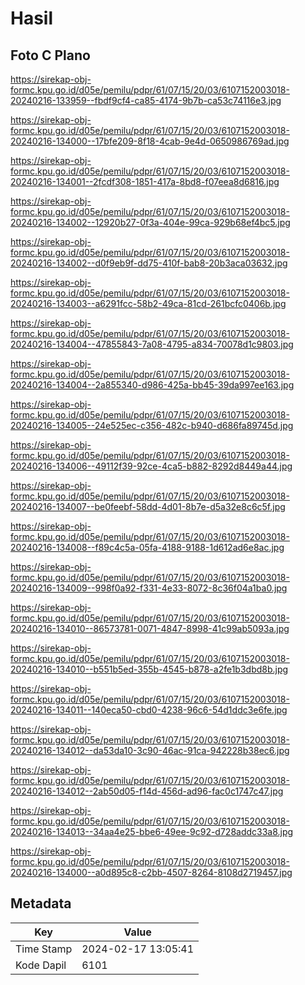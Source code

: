 # Hasil

## Foto C Plano

https://sirekap-obj-formc.kpu.go.id/d05e/pemilu/pdpr/61/07/15/20/03/6107152003018-20240216-133959--fbdf9cf4-ca85-4174-9b7b-ca53c74116e3.jpg

https://sirekap-obj-formc.kpu.go.id/d05e/pemilu/pdpr/61/07/15/20/03/6107152003018-20240216-134000--17bfe209-8f18-4cab-9e4d-0650986769ad.jpg

https://sirekap-obj-formc.kpu.go.id/d05e/pemilu/pdpr/61/07/15/20/03/6107152003018-20240216-134001--2fcdf308-1851-417a-8bd8-f07eea8d6816.jpg

https://sirekap-obj-formc.kpu.go.id/d05e/pemilu/pdpr/61/07/15/20/03/6107152003018-20240216-134002--12920b27-0f3a-404e-99ca-929b68ef4bc5.jpg

https://sirekap-obj-formc.kpu.go.id/d05e/pemilu/pdpr/61/07/15/20/03/6107152003018-20240216-134002--d0f9eb9f-dd75-410f-bab8-20b3aca03632.jpg

https://sirekap-obj-formc.kpu.go.id/d05e/pemilu/pdpr/61/07/15/20/03/6107152003018-20240216-134003--a6291fcc-58b2-49ca-81cd-261bcfc0406b.jpg

https://sirekap-obj-formc.kpu.go.id/d05e/pemilu/pdpr/61/07/15/20/03/6107152003018-20240216-134004--47855843-7a08-4795-a834-70078d1c9803.jpg

https://sirekap-obj-formc.kpu.go.id/d05e/pemilu/pdpr/61/07/15/20/03/6107152003018-20240216-134004--2a855340-d986-425a-bb45-39da997ee163.jpg

https://sirekap-obj-formc.kpu.go.id/d05e/pemilu/pdpr/61/07/15/20/03/6107152003018-20240216-134005--24e525ec-c356-482c-b940-d686fa89745d.jpg

https://sirekap-obj-formc.kpu.go.id/d05e/pemilu/pdpr/61/07/15/20/03/6107152003018-20240216-134006--49112f39-92ce-4ca5-b882-8292d8449a44.jpg

https://sirekap-obj-formc.kpu.go.id/d05e/pemilu/pdpr/61/07/15/20/03/6107152003018-20240216-134007--be0feebf-58dd-4d01-8b7e-d5a32e8c6c5f.jpg

https://sirekap-obj-formc.kpu.go.id/d05e/pemilu/pdpr/61/07/15/20/03/6107152003018-20240216-134008--f89c4c5a-05fa-4188-9188-1d612ad6e8ac.jpg

https://sirekap-obj-formc.kpu.go.id/d05e/pemilu/pdpr/61/07/15/20/03/6107152003018-20240216-134009--998f0a92-f331-4e33-8072-8c36f04a1ba0.jpg

https://sirekap-obj-formc.kpu.go.id/d05e/pemilu/pdpr/61/07/15/20/03/6107152003018-20240216-134010--86573781-0071-4847-8998-41c99ab5093a.jpg

https://sirekap-obj-formc.kpu.go.id/d05e/pemilu/pdpr/61/07/15/20/03/6107152003018-20240216-134010--b551b5ed-355b-4545-b878-a2fe1b3dbd8b.jpg

https://sirekap-obj-formc.kpu.go.id/d05e/pemilu/pdpr/61/07/15/20/03/6107152003018-20240216-134011--140eca50-cbd0-4238-96c6-54d1ddc3e6fe.jpg

https://sirekap-obj-formc.kpu.go.id/d05e/pemilu/pdpr/61/07/15/20/03/6107152003018-20240216-134012--da53da10-3c90-46ac-91ca-942228b38ec6.jpg

https://sirekap-obj-formc.kpu.go.id/d05e/pemilu/pdpr/61/07/15/20/03/6107152003018-20240216-134012--2ab50d05-f14d-456d-ad96-fac0c1747c47.jpg

https://sirekap-obj-formc.kpu.go.id/d05e/pemilu/pdpr/61/07/15/20/03/6107152003018-20240216-134013--34aa4e25-bbe6-49ee-9c92-d728addc33a8.jpg

https://sirekap-obj-formc.kpu.go.id/d05e/pemilu/pdpr/61/07/15/20/03/6107152003018-20240216-134000--a0d895c8-c2bb-4507-8264-8108d2719457.jpg


## Metadata

| Key        | Value               |
| ---------- | ------------------- |
| Time Stamp | 2024-02-17 13:05:41 |
| Kode Dapil | 6101                |



